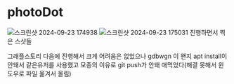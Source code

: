 # photoDot
![스크린샷 2024-09-23 174938](https://github.com/user-attachments/assets/4d2bd7a5-3acb-4d72-8e70-ff90f8c7fc29)
![스크린샷 2024-09-23 175031](https://github.com/user-attachments/assets/718586fb-7a1f-42ad-9087-aa9ec05b8f73)
진행하면서 찍은 스샷들

그래플스토리 다음에 진행해서 크게 어려움은 없었으나
gdbwgn 이 왠지 apt install이 안돼서 같은유저를 사용했고
모종의 이유로 git push가 안돼 애먹었다(해결 못해서 윈도우로 파일 옮겨서 올림)
